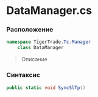 
# DataManager.cs
### Расположение
```csharp
namespace TigerTrade.Tc.Manager  
    class DataManager
```

> Описание

### Синтаксис
```csharp
public static void SyncSlTp()
```
